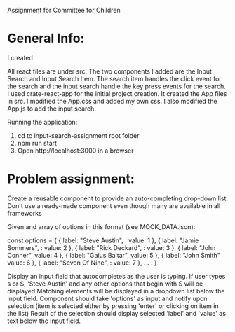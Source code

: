 Assignment for Committee for Children

General Info:
===================

I created

All react files are under src. The two components I added are the Input Search and Input Search Item. The search item handles the click event for the search and the input search handle the key press events for the search. I used crate-react-app for the initial project creation. It created the App files in src. I modified the App.css and added my own css. I also modified the App.js to add the input search. 

Running the application: 
1. cd to input-search-assignment root folder
2. npm run start
3. Open http://localhost:3000 in a browser

Problem assignment:
===================
Create a reusable component to provide an auto-completing drop-down list.
Don't use a ready-made component even though many are available in all frameworks
 
Given and array of options in this format (see MOCK_DATA.json):
 
const options = {
    { label: "Steve Austin", : value: 1 },
    { label: "Jamie Sommers", : value: 2 },
    { label: "Rick Deckard", : value: 3 },
    { label: "John Conner", value: 4 },
    { label: "Gaius Baltar", value: 5 },
    { label: "John Smith" value: 6 },
    { label: "Seven Of Nine", : value: 7 },
    .
    .
    .
}
 
Display an input field that autocompletes as the user is typing.
    If user types s or S, 'Steve Austin' and any other options that begin with S will be displayed
Matching elements will be displayed in a dropdown list below the input field.
Component should take 'options' as input and notify upon selection
  (item is selected either by pressing 'enter' or clicking on item in the list)
Result of the selection should display selected 'label' and 'value' as text below the input field.